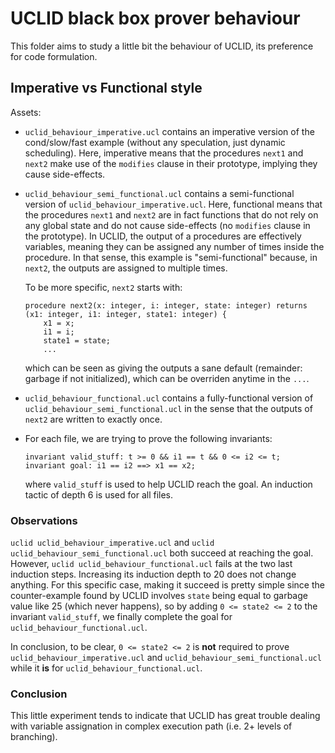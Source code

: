 # UCLID black box prover behaviour

This folder aims to study a little bit the behaviour of UCLID, its preference for code formulation.

## Imperative vs Functional style

Assets:

- `uclid_behaviour_imperative.ucl` contains an imperative version of the cond/slow/fast example (without any speculation, just dynamic scheduling). Here, imperative means that the procedures `next1` and `next2` make use of the `modifies` clause in their prototype, implying they cause side-effects.
- `uclid_behaviour_semi_functional.ucl` contains a semi-functional version of `uclid_behaviour_imperative.ucl`. Here, functional means that the procedures `next1` and `next2` are in fact functions that do not rely on any global state and do not cause side-effects (no `modifies` clause in the prototype). In UCLID, the output of a procedures are effectively variables, meaning they can be assigned any number of times inside the procedure. In that sense, this example is "semi-functional" because, in `next2`, the outputs are assigned to multiple times.

    To be more specific, `next2` starts with:

    ```uclid
    procedure next2(x: integer, i: integer, state: integer) returns (x1: integer, i1: integer, state1: integer) {
        x1 = x;
        i1 = i;
        state1 = state;
        ...
    ```

    which can be seen as giving the outputs a sane default (remainder: garbage if not initialized), which can be overriden anytime in the `...`.
- `uclid_behaviour_functional.ucl` contains a fully-functional version of `uclid_behaviour_semi_functional.ucl` in the sense that the outputs of `next2` are written to exactly once.
- For each file, we are trying to prove the following invariants:

    ```uclid
    invariant valid_stuff: t >= 0 && i1 == t && 0 <= i2 <= t;
    invariant goal: i1 == i2 ==> x1 == x2;
    ```

    where `valid_stuff` is used to help UCLID reach the goal. An induction tactic of depth 6 is used for all files.

### Observations

`uclid uclid_behaviour_imperative.ucl` and `uclid uclid_behaviour_semi_functional.ucl` both succeed at reaching the goal. However, `uclid uclid_behaviour_functional.ucl` fails at the two last induction steps. Increasing its induction depth to 20 does not change anything. For this specific case, making it succeed is pretty simple since the counter-example found by UCLID involves `state` being equal to garbage value like 25 (which never happens), so by adding `0 <= state2 <= 2` to the invariant `valid_stuff`, we finally complete the goal for `uclid_behaviour_functional.ucl`.

In conclusion, to be clear, `0 <= state2 <= 2` is **not** required to prove `uclid_behaviour_imperative.ucl` and `uclid_behaviour_semi_functional.ucl` while it **is** for `uclid_behaviour_functional.ucl`.

### Conclusion

This little experiment tends to indicate that UCLID has great trouble dealing with variable assignation in complex execution path (i.e. 2+ levels of branching).
